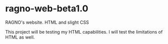 # ragno-web-beta1.0
RAGNO's website. HTML and slight CSS

This project will be testing my HTML capabilities. I will test the limitations of HTML as well.
